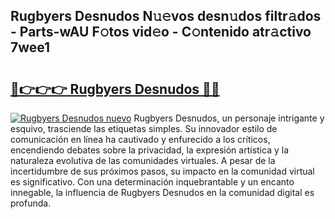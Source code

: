 ## Rugbyers Desnudos N𝚞𝚎vos desn𝚞dos filtr𝚊dos - Parts-wAU F𝚘tos vid𝚎o - C𝚘ntenido atr𝚊ctivo 7wee1

# <h2><a href="http://mbap3z.tromn.icu/?c=Rugbyers+Desnudos">🔗👉👉👉 Rugbyers Desnudos 🔗🔗</a></h2>

[![Rugbyers Desnudos nuevo](https://i.imgur.com/pEAQMta.gif)](http://mbap3z.tromn.icu/?c=Rugbyers+Desnudos)
Rugbyers Desnudos, un personaje intrigante y esquivo, trasciende las etiquetas simples. Su innovador estilo de comunicación en línea ha cautivado y enfurecido a los críticos, encendiendo debates sobre la privacidad, la expresión artística y la naturaleza evolutiva de las comunidades virtuales. A pesar de la incertidumbre de sus próximos pasos, su impacto en la comunidad virtual es significativo. Con una determinación inquebrantable y un encanto innegable, la influencia de Rugbyers Desnudos en la comunidad digital es profunda.
